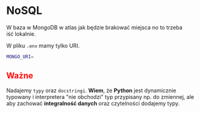 # NoSQL

W baza w MongoDB w atlas jak będzie brakować miejsca no to trzeba iść lokalnie.

W pliku `.env` mamy tylko URI.

```bash
MONGO_URI=
```

<div style="color: red">
    <h2>Ważne</h2>
</div>

Nadajemy `typy` oraz `docstringi`. **Wiem**, że **Python** jest dynamicznie typowany i interpretera "nie obchodzi" typ przypisany np. do zmiennej, ale aby zachować **integralność danych** oraz czytelności dodajemy typy.
